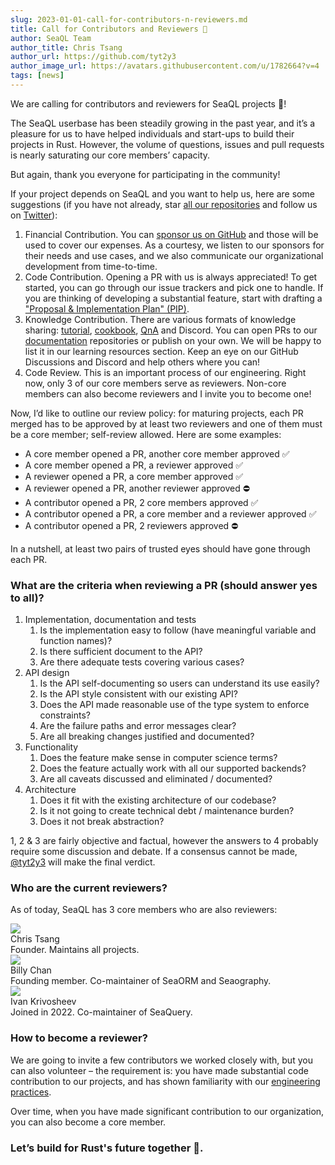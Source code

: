 ```yaml
---
slug: 2023-01-01-call-for-contributors-n-reviewers.md
title: Call for Contributors and Reviewers 📢
author: SeaQL Team
author_title: Chris Tsang
author_url: https://github.com/tyt2y3
author_image_url: https://avatars.githubusercontent.com/u/1782664?v=4
tags: [news]
---
```


We are calling for contributors and reviewers for SeaQL projects 📢!

The SeaQL userbase has been steadily growing in the past year, and it’s a pleasure for us to have helped individuals and start-ups to build their projects in Rust. However, the volume of questions, issues and pull requests is nearly saturating our core members’ capacity.

But again, thank you everyone for participating in the community!

If your project depends on SeaQL and you want to help us, here are some suggestions (if you have not already, star [all our repositories](https://github.com/orgs/SeaQL/repositories?q=&type=all&language=&sort=stargazers) and follow us on [Twitter](https://twitter.com/sea_ql)):
1.	Financial Contribution. You can [sponsor us on GitHub](https://github.com/sponsors/SeaQL) and those will be used to cover our expenses. As a courtesy, we listen to our sponsors for their needs and use cases, and we also communicate our organizational development from time-to-time.
2.	Code Contribution. Opening a PR with us is always appreciated! To get started, you can go through our issue trackers and pick one to handle. If you are thinking of developing a substantial feature, start with drafting a ["Proposal & Implementation Plan" (PIP)](https://github.com/SeaQL/sea-orm/issues?q=is%3Aissue+%5BPIP%5D).
3.	Knowledge Contribution. There are various formats of knowledge sharing: [tutorial](https://github.com/SeaQL/sea-orm-tutorial), [cookbook](https://github.com/SeaQL/sea-orm-cookbook), [QnA](https://github.com/SeaQL/sea-orm/discussions/categories/q-a) and Discord. You can open PRs to our [documentation](https://github.com/SeaQL/seaql.github.io) repositories or publish on your own. We will be happy to list it in our learning resources section. Keep an eye on our GitHub Discussions and Discord and help others where you can!
4.	Code Review. This is an important process of our engineering. Right now, only 3 of our core members serve as reviewers. Non-core members can also become reviewers and I invite you to become one!

Now, I’d like to outline our review policy: for maturing projects, each PR merged has to be approved by at least two reviewers and one of them must be a core member; self-review allowed. Here are some examples:

+ A core member opened a PR, another core member approved ✅ 
+ A core member opened a PR, a reviewer approved ✅
+ A reviewer opened a PR, a core member approved ✅
+ A reviewer opened a PR, another reviewer approved ⛔
+ A contributor opened a PR, 2 core members approved ✅
+ A contributor opened a PR, a core member and a reviewer approved ✅
+ A contributor opened a PR, 2 reviewers approved ⛔

In a nutshell, at least two pairs of trusted eyes should have gone through each PR.

### What are the criteria when reviewing a PR (should answer yes to all)?

1.	Implementation, documentation and tests
    1.	Is the implementation easy to follow (have meaningful variable and function names)?
    2.	Is there sufficient document to the API?
    3.	Are there adequate tests covering various cases?
2.	API design
    1.	Is the API self-documenting so users can understand its use easily?
    2.	Is the API style consistent with our existing API?
    3.	Does the API made reasonable use of the type system to enforce constraints?
    4.	Are the failure paths and error messages clear?
    5.  Are all breaking changes justified and documented?
3.	Functionality
    1.	Does the feature make sense in computer science terms?
    2.	Does the feature actually work with all our supported backends?
    3.	Are all caveats discussed and eliminated / documented?
4.	Architecture
    1.	Does it fit with the existing architecture of our codebase?
    2.	Is it not going to create technical debt / maintenance burden?
    3.	Does it not break abstraction?

1, 2 & 3 are fairly objective and factual, however the answers to 4 probably require some discussion and debate. If a consensus cannot be made, [@tyt2y3](https://github.com/tyt2y3) will make the final verdict.

### Who are the current reviewers?

As of today, SeaQL has 3 core members who are also reviewers:

<div class="row">
    <div class="col col--12 margin-bottom--md">
        <div class="avatar">
            <a class="avatar__photo-link avatar__photo avatar__photo--sm" href="https://github.com/tyt2y3">
                <img src="https://avatars.githubusercontent.com/u/1782664?v=4" />
            </a>
            <div class="avatar__intro">
                <div class="avatar__name">
                    Chris Tsang
                </div>
                Founder. Maintains all projects.
            </div>
        </div>
    </div>
    <div class="col col--12 margin-bottom--md">
        <div class="avatar">
            <a class="avatar__photo-link avatar__photo avatar__photo--sm" href="https://github.com/billy1624">
                <img src="https://avatars.githubusercontent.com/u/30400950?v=4" />
            </a>
            <div class="avatar__intro">
                <div class="avatar__name">
                    Billy Chan
                </div>
              Founding member. Co-maintainer of SeaORM and Seaography.
            </div>
        </div>
    </div>
    <div class="col col--12 margin-bottom--md">
        <div class="avatar">
            <a class="avatar__photo-link avatar__photo avatar__photo--sm" href="https://github.com/ikrivosheev">
                <img src="https://avatars.githubusercontent.com/u/6786239?v=4" />
            </a>
            <div class="avatar__intro">
                <div class="avatar__name">
                    Ivan Krivosheev
                </div>
                Joined in 2022. Co-maintainer of SeaQuery.
            </div>
        </div>
    </div>
</div>

### How to become a reviewer?

We are going to invite a few contributors we worked closely with, but you can also volunteer – the requirement is: you have made substantial code contribution to our projects, and has shown familiarity with our [engineering practices](https://www.sea-ql.org/blog/2022-07-30-engineering/).

Over time, when you have made significant contribution to our organization, you can also become a core member.

### Let’s build for Rust's future together 🦀.
